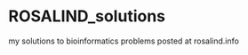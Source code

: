 ROSALIND_solutions
==================

my solutions to bioinformatics problems posted at rosalind.info
